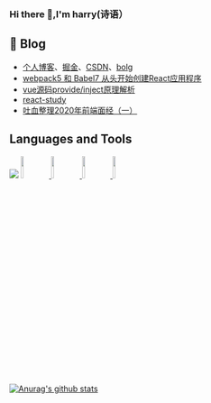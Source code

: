### Hi there 👋,I'm harry(诗语）

##  📖   Blog
- [个人博客](https://webharry.github.io/)、[掘金](https://juejin.cn/user/2867156542299816/posts)、[CSDN](https://blog.csdn.net/web_harry?spm=1010.2135.3001.5113)、[bolg](https://github.com/webharry/blog)
- [webpack5 和 Babel7 从头开始创建React应用程序](https://juejin.im/post/6890079766087467015/)
- [vue源码provide/inject原理解析](https://github.com/webharry/blog/issues/2)
- [react-study](https://github.com/webharry/react-study) 
- [吐血整理2020年前端面经（一）](https://juejin.cn/post/6911590352071688200)

## Languages and Tools
<img src="https://github-readme-stats.vercel.app/api/top-langs?username=zluvsand&layout=compact"/>

<a href="https://medium.com/@zluvsand">
    <code><img width="10%" src="https://www.vectorlogo.zone/logos/w3_html5/w3_html5-ar21.svg"></code>
</a>
<a href="https://medium.com/@zluvsand">
  <code><img width="10%" src="https://www.vectorlogo.zone/logos/w3_css/w3_css-ar21.svg"></code>
</a> 
<a href="https://medium.com/@zluvsand">
  <code><img width="10%" src="https://www.vectorlogo.zone/logos/reactjs/reactjs-ar21.svg"></code>
</a> 
<a href="https://medium.com/@zluvsand">
  <code><img width="10%" src="https://www.vectorlogo.zone/logos/git-scm/git-scm-ar21.svg"></code>
</a> 

<br />


[![Anurag's github stats](https://github-readme-stats.vercel.app/api?username=webharry)](https://github.com/webharry/github-readme-stats)

